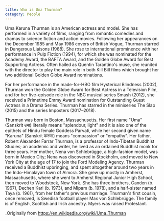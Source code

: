 ```yaml
---
title: Who is Uma Thurman?
category: People
---
```


Uma Karuna Thurman is an American actress and model. She has performed in a variety of films, ranging from romantic comedies and dramas to science fiction and action movies. Following her appearances on the December 1985 and May 1986 covers of British Vogue, Thurman starred in Dangerous Liaisons (1988). She rose to international prominence with her performance in Pulp Fiction (1994), for which she was nominated for the Academy Award, the BAFTA Award, and the Golden Globe Award for Best Supporting Actress. Often hailed as Quentin Tarantino's muse, she reunited with the director to play the main role in both Kill Bill films which brought her two additional Golden Globe Award nominations.

<!-- more -->

For her performance in the made-for-HBO film Hysterical Blindness (2002), Thurman won the Golden Globe Award for Best Actress in a Television Film, and for her five-episode role in the NBC musical series Smash (2012), she received a Primetime Emmy Award nomination for Outstanding Guest Actress in a Drama Series. Thurman has starred in the miniseries The Slap (2015) and the series Imposters (2017–2018). 

Thurman was born in Boston, Massachusetts. Her first name "Uma" (Sanskrit उमा) literally means "splendour, light" and it is also one of the epithets of Hindu female Goddess Parvati, while her second given name "Karuna" (Sanskrit करुणा) means "compassion" or "empathy". Her father, Robert Alexander Farrar Thurman, is a professor of Indo-Tibetan Buddhist Studies; an academic and writer, he lived as an ordained Buddhist monk for three years. Her mother, Nena von Schlebrügge, a high-fashion model, was born in Mexico City; Nena was discovered in Stockholm, and moved to New York City at the age of 17 to join the Ford Modeling Agency. Thurman received a Buddhist upbringing, and spent altogether around two years in the Indo-Himalayan town of Almora. She grew up mostly in Amherst, Massachusetts, where she went to Amherst Regional Junior High School, then moved to Woodstock, New York. She has three brothers, Ganden (b. 1967), Dechen Karl (b. 1973), and Mipam (b. 1978), and a half-sister named Taya (b. 1961), from her father's previous marriage. Thurman's first cousin, once removed, is Swedish football player Max von Schlebrügge.
The family is of English, Scottish and Irish ancestry. Myers was raised Protestant.



_Originally from https://en.wikipedia.org/wiki/Uma_Thurman
